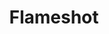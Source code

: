 ---
codehost: https://github.com/https://github.com/flameshot-org/flameshot
logohandle: flameshot
sort: flameshot
title: Flameshot
website: https://flameshot.org/
---